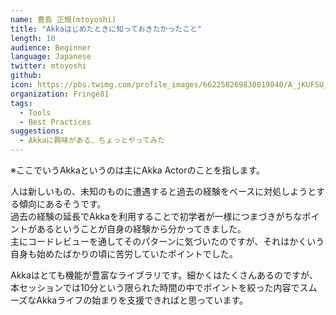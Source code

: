 ```yaml
---
name: 豊島 正規(mtoyoshi)
title: "Akkaはじめたときに知っておきたかったこと"
length: 10
audience: Beginner
language: Japanese
twitter: mtoyoshi
github: 
icon: https://pbs.twimg.com/profile_images/662258269830819840/A_jKUFSU_400x400.png
organization: Fringe81
tags:
  - Tools
  - Best Practices
suggestions:
  - Akkaに興味がある、ちょっとやってみた
---
```

※ここでいうAkkaというのは主にAkka Actorのことを指します。

人は新しいもの、未知のものに遭遇すると過去の経験をベースに対処しようとする傾向にあるそうです。  
過去の経験の延長でAkkaを利用することで初学者が一様につまづきがちなポイントがあるということが自身の経験から分かってきました。  
主にコードレビューを通してそのパターンに気づいたのですが、それはかくいう自身も始めたばかりの頃に苦労していたポイントでした。

Akkaはとても機能が豊富なライブラリです。細かくはたくさんあるのですが、本セッションでは10分という限られた時間の中でポイントを絞った内容でスムーズなAkkaライフの始まりを支援できればと思っています。